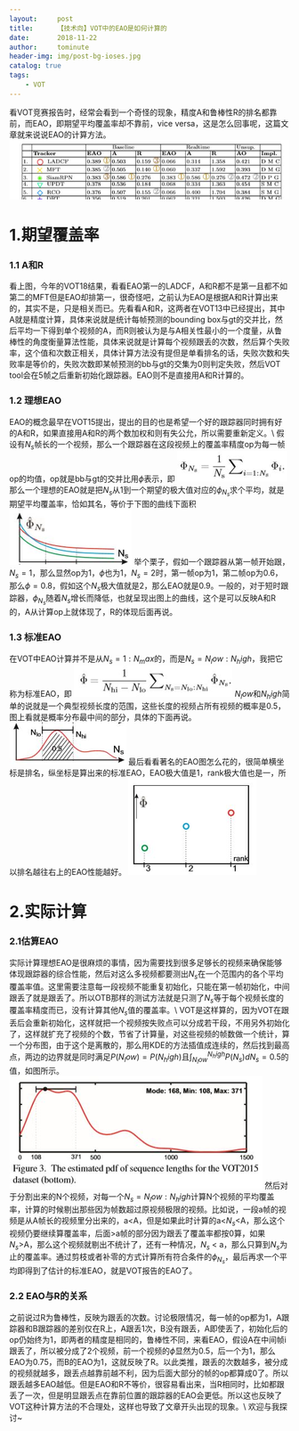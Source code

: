 ```yaml
---
layout:     post
title:      【技术向】VOT中的EAO是如何计算的
date:       2018-11-22
author:     tominute
header-img: img/post-bg-ioses.jpg
catalog: true
tags:
    - VOT
---
```

看VOT竞赛报告时，经常会看到一个奇怪的现象，精度A和鲁棒性R的排名都靠前，而EAO，即期望平均覆盖率却不靠前，vice versa，这是怎么回事呢，这篇文章就来说说EAO的计算方法。
![1](/img/20181122/1.jpg)
# 1.期望覆盖率
### 1.1 A和R
看上图，今年的VOT18结果，看看EAO第一的LADCF，A和R都不是第一且都不如第二的MFT但是EAO却排第一，很奇怪吧，之前认为EAO是根据A和R计算出来的，其实不是，只是相关而已。先看看A和R，这两者在VOT13中已经提出，其中A就是精度计算，具体来说就是统计每帧预测的bounding box与gt的交并比，然后平均一下得到单个视频的A，而R则被认为是与A相关性最小的一个度量，从鲁棒性的角度衡量算法性能，具体来说就是计算每个视频跟丢的次数，然后算个失败率，这个值和次数正相关，具体计算方法没有提但是单看排名的话，失败次数和失败率是等价的，失败次数即某帧预测的bb与gt的交集为0则判定失败，然后VOT tool会在5帧之后重新初始化跟踪器。EAO则不是直接用A和R计算的。
### 1.2 理想EAO
EAO的概念最早在VOT15提出，提出的目的也是希望一个好的跟踪器同时拥有好的A和R，如果直接用A和R的两个数加权和则有失公允，所以需要重新定义。\\
假设有$N_s$帧长的一个视频，那么一个跟踪器在这段视频上的覆盖率精度op为每一帧op的均值，op就是bb与gt的交并比用$\phi$表示，即
![2](/img/20181122/2.jpg)
那么一个理想的EAO就是把$N_s$从1到一个期望的极大值对应的$\phi_{N_s}$求个平均，就是期望平均覆盖率，恰如其名，等价于下图的曲线下面积
![3](/img/20181122/3.jpg)
举个栗子，假如一个跟踪器从第一帧开始跟，$N_s = 1$，那么显然op为1，$\phi$也为1，$N_s = 2$时，第一帧op为1，第二帧op为0.6，那么$\phi = 0.8$，假如这个$N_s$极大值就是2，那么EAO就是0.9。一般的，对于短时跟踪器，$\phi_{N_s}$随着$N_s$增长而降低，也就呈现出图上的曲线，这个是可以反映A和R的，A从计算op上就体现了，R的体现后面再说。
### 1.3 标准EAO
在VOT中EAO计算并不是从$N_s = 1:N_max$的，而是$N_s = N_low:N_high$，我把它称为标准EAO，即
![4](/img/20181122/4.jpg)
$N_low$和$N_high$简单的说就是一个典型视频长度的范围，这些长度的视频占所有视频的概率是0.5，图上看就是概率分布最中间的部分，具体的下面再说。
![5](/img/20181122/5.jpg)
最后看看著名的EAO图怎么花的，很简单横坐标是排名，纵坐标是算出来的标准EAO，EAO极大值是1，rank极大值也是一，所以排名越往右上的EAO性能越好。
![6](/img/20181122/6.jpg)
# 2.实际计算
### 2.1估算EAO
实际计算理想EAO是很麻烦的事情，因为需要找到很多足够长的视频来确保能够体现跟踪器的综合性能，然后对这么多视频都要测出$N_s$在一个范围内的各个平均覆盖率值。这里需要注意每一段视频不能重复初始化，只能在第一帧初始化，中间跟丢了就是跟丢了。所以OTB那样的测试方法就是只测了$N_s$等于每个视频长度的覆盖率精度而已，没有计算其他$N_s$值的覆盖率。\\
VOT是这样算的，因为VOT在跟丢后会重新初始化，这样就把一个视频按失败点可以分成若干段，不用另外初始化了，这样就扩充了视频的个数，节省了计算量，对这些视频的帧数做一个统计，算一个分布图，由于这个是离散的，那么用KDE的方法插值成连续的，然后找到最高点，两边的边界就是同时满足$P(N_low)=P(N_high)$且$\int_{N_low}^{N_high} P(N_s) d N_s = 0.5$的值，如图所示。
![7](/img/20181122/7.jpg)
然后对于分割出来的N个视频，对每一个$N_s = N_low:N_high$计算N个视频的平均覆盖率，计算的时候剔出那些因为帧数超过原视频极限的视频。比如说，一段a帧的视频是从A帧长的视频里分出来的，a<A，但是如果此时计算的a<$N_s$<A，那么这个视频仍要继续算覆盖率，后面>a帧的部分因为跟丢了覆盖率都按0算，如果$N_s$>A，那么这个视频就剔出不统计了，还有一种情况，$N_s$ < a，那么只算到$N_s$为止的覆盖率。通过剪枝或者补零的方式计算所有符合条件的$\phi_{N_s}$，最后再求一个平均即得到了估计的标准EAO，就是VOT报告的EAO了。
### 2.2 EAO与R的关系
之前说过R为鲁棒性，反映为跟丢的次数。讨论极限情况，每一帧的op都为1，A跟踪器和B跟踪器的差别仅在R上，A跟丢1次，B没有跟丢，A即使丢了，初始化后的op仍始终为1，即两者的精度是相同的，鲁棒性不同，来看EAO，假设A在中间帧i跟丢了，所以被分成了2个视频，前一个视频的$\phi$显然为0.5，后一个为1，那么EAO为0.75，而B的EAO为1，这就反映了R。以此类推，跟丢的次数越多，被分成的视频就越多，跟丢点越靠前越不利，因为后面大部分的帧的op都算成0了。所以跟丢越多EAO越低。但是EAO和R不等价，很容易看出来，当R相同时，比如都跟丢了一次，但是明显跟丢点在靠前位置的跟踪器的EAO会更低。所以这也反映了VOT这种计算方法的不合理处，这样也导致了文章开头出现的现象。\\
欢迎与我探讨~